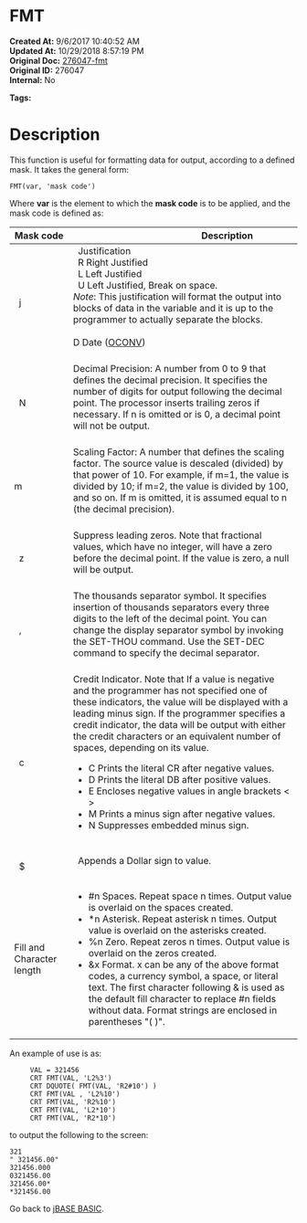 # FMT

**Created At:** 9/6/2017 10:40:52 AM  
**Updated At:** 10/29/2018 8:57:19 PM  
**Original Doc:** [276047-fmt](https://docs.jbase.com/36868-jbase-basic/276047-fmt)  
**Original ID:** 276047  
**Internal:** No  

**Tags:**
<badge text='text formatting' vertical='middle' />

# Description 

This function is useful for formatting data for output, according to a defined mask. It takes the general form:

```
FMT(var, 'mask code')
```

Where **var** is the element to which the **mask code** is to be applied, and the mask code is defined as:


| Mask code<br> |                                     Description<br> |
| --- | --- |
|   j<br> |   Justification<br>  R Right Justified<br>  L Left Justified<br>  U Left Justified, Break on space.<br>*Note*: This justification will format the output into blocks of data in the variable and it is up to the programmer to actually separate the blocks. <br><br>D Date ([OCONV](./../oconv))<br><br> |
|   N<br> | Decimal Precision: A number from 0 to 9 that defines the decimal precision. It specifies the number of digits for output following the decimal point. The processor inserts trailing zeros if necessary. If n is omitted or is 0, a decimal point will not be output.<br><br> |
| m<br> | Scaling Factor: A number that defines the scaling factor. The source value is descaled (divided) by that power of 10. For example, if m=1, the value is divided by 10; if m=2, the value is divided by 100, and so on. If m is omitted, it is assumed equal to n (the decimal precision).<br><br> |
|   z<br> | Suppress leading zeros. Note that fractional values, which have no integer, will have a zero before the decimal point. If the value is zero, a null will be output.<br> <br> |
|   ,<br> | The thousands separator symbol. It specifies insertion of thousands separators every three digits to the left of the decimal point. You can change the display separator symbol by invoking the SET-THOU command. Use the SET-DEC command to specify the decimal separator.<br><br> |
|   c<br> | Credit Indicator. Note that If a value is negative and the programmer has not specified one of these indicators, the value will be displayed with a leading minus sign. If the programmer specifies a credit indicator, the data will be output with either the credit characters or an equivalent number of spaces, depending on its value.<ul><li>C Prints the literal CR after negative values.</li><li>D Prints the literal DB after positive values.</li><li>E Encloses negative values in angle brackets &lt; &gt;</li><li>M Prints a minus sign after negative values.</li><li>N Suppresses embedded minus sign.</li></ul><br> |
|   $<br> |   Appends a Dollar sign to value.<br><br> |
| Fill and Character length<br> | <ul><li>#n Spaces. Repeat space n times. Output value is overlaid on the spaces created.</li><li>*n Asterisk. Repeat asterisk n times. Output value is overlaid on the asterisks created.</li><li>%n Zero. Repeat zeros n times. Output value is overlaid on the zeros created.</li><li>&amp;x Format. x can be any of the above format codes, a currency symbol, a space, or literal text. The first character following &amp; is used as the default fill character to replace #n fields without data. Format strings are enclosed in parentheses &quot;( )&quot;.</li></ul> |




An example of use is as:

```
     VAL = 321456
     CRT FMT(VAL, 'L2%3')
     CRT DQUOTE( FMT(VAL, 'R2#10') )  
     CRT FMT(VAL , 'L2%10')  
     CRT FMT(VAL, 'R2%10')   
     CRT FMT(VAL, 'L2*10')    
     CRT FMT(VAL, 'R2*10')
```

to output the following to the screen:

```
321
" 321456.00"
321456.000
0321456.00
321456.00*
*321456.00
```



Go back to [jBASE BASIC](./../jbase-basic-programmers-reference-guide).
